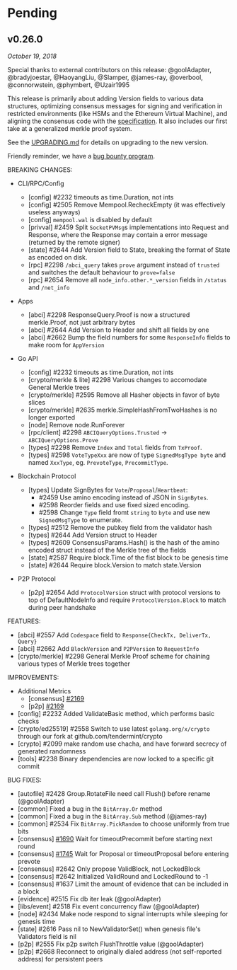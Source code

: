 # Pending

## v0.26.0

*October 19, 2018*

Special thanks to external contributors on this release:
@goolAdapter, @bradyjoestar, @HaoyangLiu, @Slamper, @james-ray,
@overbool, @connorwstein, @phymbert, @Uzair1995

This release is primarily about adding Version fields to various data structures,
optimizing consensus messages for signing and verification in
restricted environments (like HSMs and the Ethereum Virtual Machine), and
aligning the consensus code with the [specification](https://arxiv.org/abs/1807.04938).
It also includes our first take at a generalized merkle proof system.

See the [UPGRADING.md](UPGRADING.md#v0.26.0) for details on upgrading to the new
version.

Friendly reminder, we have a [bug bounty program](https://hackerone.com/tendermint).

BREAKING CHANGES:

* CLI/RPC/Config
  * [config] \#2232 timeouts as time.Duration, not ints
  * [config] \#2505 Remove Mempool.RecheckEmpty (it was effectively useless anyways)
  * [config] `mempool.wal` is disabled by default
  * [privval] \#2459 Split `SocketPVMsg`s implementations into Request and Response, where the Response may contain a error message (returned by the remote signer)
  * [state] \#2644 Add Version field to State, breaking the format of State as
    encoded on disk.
  * [rpc] \#2298 `/abci_query` takes `prove` argument instead of `trusted` and switches the default
    behaviour to `prove=false`
  * [rpc] \#2654 Remove all `node_info.other.*_version` fields in `/status` and
    `/net_info`

* Apps
  * [abci] \#2298 ResponseQuery.Proof is now a structured merkle.Proof, not just
    arbitrary bytes
  * [abci] \#2644 Add Version to Header and shift all fields by one
  * [abci] \#2662 Bump the field numbers for some `ResponseInfo` fields to make room for
      `AppVersion`

* Go API
  * [config] \#2232 timeouts as time.Duration, not ints
  * [crypto/merkle & lite] \#2298 Various changes to accomodate General Merkle trees
  * [crypto/merkle] \#2595 Remove all Hasher objects in favor of byte slices
  * [crypto/merkle] \#2635 merkle.SimpleHashFromTwoHashes is no longer exported
  * [node] Remove node.RunForever
  * [rpc/client] \#2298 `ABCIQueryOptions.Trusted` -> `ABCIQueryOptions.Prove`
  * [types] \#2298 Remove `Index` and `Total` fields from `TxProof`.
  * [types] \#2598 `VoteTypeXxx` are now of type `SignedMsgType byte` and named `XxxType`, eg. `PrevoteType`,
    `PrecommitType`.

* Blockchain Protocol
  * [types] Update SignBytes for `Vote`/`Proposal`/`Heartbeat`:
    * \#2459 Use amino encoding instead of JSON in `SignBytes`.
    * \#2598 Reorder fields and use fixed sized encoding.
    * \#2598 Change `Type` field fromt `string` to `byte` and use new
      `SignedMsgType` to enumerate.
  * [types] \#2512 Remove the pubkey field from the validator hash
  * [types] \#2644 Add Version struct to Header
  * [types] \#2609 ConsensusParams.Hash() is the hash of the amino encoded
    struct instead of the Merkle tree of the fields
  * [state] \#2587 Require block.Time of the fist block to be genesis time
  * [state] \#2644 Require block.Version to match state.Version

* P2P Protocol
  * [p2p] \#2654 Add `ProtocolVersion` struct with protocol versions to top of
    DefaultNodeInfo and require `ProtocolVersion.Block` to match during peer handshake

FEATURES:
- [abci] \#2557 Add `Codespace` field to `Response{CheckTx, DeliverTx, Query}`
- [abci] \#2662 Add `BlockVersion` and `P2PVersion` to `RequestInfo`
- [crypto/merkle] \#2298 General Merkle Proof scheme for chaining various types of Merkle trees together

IMPROVEMENTS:
- Additional Metrics
    - [consensus] [\#2169](https://github.com/cosmos/cosmos-sdk/issues/2169)
    - [p2p] [\#2169](https://github.com/cosmos/cosmos-sdk/issues/2169)
- [config] \#2232 Added ValidateBasic method, which performs basic checks
- [crypto/ed25519] \#2558 Switch to use latest `golang.org/x/crypto` through our fork at
  github.com/tendermint/crypto
- [crypto] \#2099 make random use chacha, and have forward secrecy of generated randomness
- [tools] \#2238 Binary dependencies are now locked to a specific git commit

BUG FIXES:
- [autofile] \#2428 Group.RotateFile need call Flush() before rename (@goolAdapter)
- [common] Fixed a bug in the `BitArray.Or` method
- [common] Fixed a bug in the `BitArray.Sub` method (@james-ray)
- [common] \#2534 Fix `BitArray.PickRandom` to choose uniformly from true bits
- [consensus] [\#1690](https://github.com/tendermint/tendermint/issues/1690) Wait for
  timeoutPrecommit before starting next round
- [consensus] [\#1745](https://github.com/tendermint/tendermint/issues/1745) Wait for
  Proposal or timeoutProposal before entering prevote
- [consensus] \#2642 Only propose ValidBlock, not LockedBlock
- [consensus] \#2642 Initialized ValidRound and LockedRound to -1
- [consensus] \#1637 Limit the amount of evidence that can be included in a
  block
- [evidence] \#2515 Fix db iter leak (@goolAdapter)
- [libs/event] \#2518 Fix event concurrency flaw (@goolAdapter)
- [node] \#2434 Make node respond to signal interrupts while sleeping for genesis time
- [state] \#2616 Pass nil to NewValidatorSet() when genesis file's Validators field is nil
- [p2p] \#2555 Fix p2p switch FlushThrottle value (@goolAdapter)
- [p2p] \#2668 Reconnect to originally dialed address (not self-reported
  address) for persistent peers


